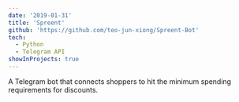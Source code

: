 ```yaml
---
date: '2019-01-31'
title: 'Spreent'
github: 'https://github.com/teo-jun-xiong/Spreent-Bot'
tech:
  - Python
  - Telegram API
showInProjects: true
---
```


A Telegram bot that connects shoppers to hit the minimum spending requirements for discounts.
